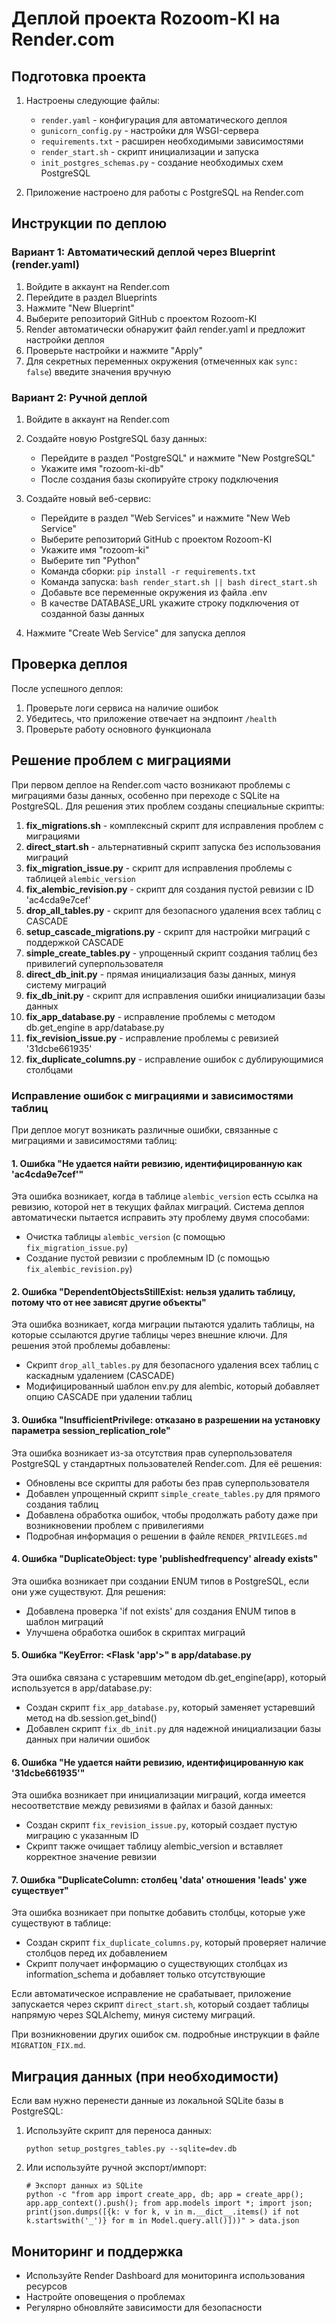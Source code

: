 # Деплой проекта Rozoom-KI на Render.com

## Подготовка проекта

1. Настроены следующие файлы:
   - `render.yaml` - конфигурация для автоматического деплоя
   - `gunicorn_config.py` - настройки для WSGI-сервера
   - `requirements.txt` - расширен необходимыми зависимостями
   - `render_start.sh` - скрипт инициализации и запуска
   - `init_postgres_schemas.py` - создание необходимых схем PostgreSQL

2. Приложение настроено для работы с PostgreSQL на Render.com

## Инструкции по деплою

### Вариант 1: Автоматический деплой через Blueprint (render.yaml)

1. Войдите в аккаунт на Render.com
2. Перейдите в раздел Blueprints
3. Нажмите "New Blueprint"
4. Выберите репозиторий GitHub с проектом Rozoom-KI
5. Render автоматически обнаружит файл render.yaml и предложит настройки деплоя
6. Проверьте настройки и нажмите "Apply"
7. Для секретных переменных окружения (отмеченных как `sync: false`) введите значения вручную

### Вариант 2: Ручной деплой

1. Войдите в аккаунт на Render.com
2. Создайте новую PostgreSQL базу данных:
   - Перейдите в раздел "PostgreSQL" и нажмите "New PostgreSQL"
   - Укажите имя "rozoom-ki-db"
   - После создания базы скопируйте строку подключения

3. Создайте новый веб-сервис:
   - Перейдите в раздел "Web Services" и нажмите "New Web Service"
   - Выберите репозиторий GitHub с проектом Rozoom-KI
   - Укажите имя "rozoom-ki"
   - Выберите тип "Python"
   - Команда сборки: `pip install -r requirements.txt`
   - Команда запуска: `bash render_start.sh || bash direct_start.sh`
   - Добавьте все переменные окружения из файла .env
   - В качестве DATABASE_URL укажите строку подключения от созданной базы данных

4. Нажмите "Create Web Service" для запуска деплоя

## Проверка деплоя

После успешного деплоя:
1. Проверьте логи сервиса на наличие ошибок
2. Убедитесь, что приложение отвечает на эндпоинт `/health`
3. Проверьте работу основного функционала

## Решение проблем с миграциями

При первом деплое на Render.com часто возникают проблемы с миграциями базы данных, особенно при переходе с SQLite на PostgreSQL. Для решения этих проблем созданы специальные скрипты:

1. **fix_migrations.sh** - комплексный скрипт для исправления проблем с миграциями
2. **direct_start.sh** - альтернативный скрипт запуска без использования миграций
3. **fix_migration_issue.py** - скрипт для исправления проблемы с таблицей `alembic_version`
4. **fix_alembic_revision.py** - скрипт для создания пустой ревизии с ID 'ac4cda9e7cef'
5. **drop_all_tables.py** - скрипт для безопасного удаления всех таблиц с CASCADE
6. **setup_cascade_migrations.py** - скрипт для настройки миграций с поддержкой CASCADE
7. **simple_create_tables.py** - упрощенный скрипт создания таблиц без привилегий суперпользователя
8. **direct_db_init.py** - прямая инициализация базы данных, минуя систему миграций
9. **fix_db_init.py** - скрипт для исправления ошибки инициализации базы данных
10. **fix_app_database.py** - исправление проблемы с методом db.get_engine в app/database.py
11. **fix_revision_issue.py** - исправление проблемы с ревизией '31dcbe661935'
12. **fix_duplicate_columns.py** - исправление ошибок с дублирующимися столбцами

### Исправление ошибок с миграциями и зависимостями таблиц

При деплое могут возникать различные ошибки, связанные с миграциями и зависимостями таблиц:

#### 1. Ошибка "Не удается найти ревизию, идентифицированную как 'ac4cda9e7cef'"

Эта ошибка возникает, когда в таблице `alembic_version` есть ссылка на ревизию, которой нет в текущих файлах миграций. Система деплоя автоматически пытается исправить эту проблему двумя способами:

- Очистка таблицы `alembic_version` (с помощью `fix_migration_issue.py`)
- Создание пустой ревизии с проблемным ID (с помощью `fix_alembic_revision.py`)

#### 2. Ошибка "DependentObjectsStillExist: нельзя удалить таблицу, потому что от нее зависят другие объекты"

Эта ошибка возникает, когда миграции пытаются удалить таблицы, на которые ссылаются другие таблицы через внешние ключи. Для решения этой проблемы добавлены:

- Скрипт `drop_all_tables.py` для безопасного удаления всех таблиц с каскадным удалением (CASCADE)
- Модифицированный шаблон env.py для alembic, который добавляет опцию CASCADE при удалении таблиц

#### 3. Ошибка "InsufficientPrivilege: отказано в разрешении на установку параметра session_replication_role"

Эта ошибка возникает из-за отсутствия прав суперпользователя PostgreSQL у стандартных пользователей Render.com. Для её решения:

- Обновлены все скрипты для работы без прав суперпользователя
- Добавлен упрощенный скрипт `simple_create_tables.py` для прямого создания таблиц
- Добавлена обработка ошибок, чтобы продолжать работу даже при возникновении проблем с привилегиями
- Подробная информация о решении в файле `RENDER_PRIVILEGES.md`

#### 4. Ошибка "DuplicateObject: type 'publishedfrequency' already exists"

Эта ошибка возникает при создании ENUM типов в PostgreSQL, если они уже существуют. Для решения:

- Добавлена проверка 'if not exists' для создания ENUM типов в шаблон миграций
- Улучшена обработка ошибок в скриптах миграций

#### 5. Ошибка "KeyError: <Flask 'app'>" в app/database.py

Эта ошибка связана с устаревшим методом db.get_engine(app), который используется в app/database.py:

- Создан скрипт `fix_app_database.py`, который заменяет устаревший метод на db.session.get_bind()
- Добавлен скрипт `fix_db_init.py` для надежной инициализации базы данных при наличии ошибок

#### 6. Ошибка "Не удается найти ревизию, идентифицированную как '31dcbe661935'"

Эта ошибка возникает при инициализации миграций, когда имеется несоответствие между ревизиями в файлах и базой данных:

- Создан скрипт `fix_revision_issue.py`, который создает пустую миграцию с указанным ID
- Скрипт также очищает таблицу alembic_version и вставляет корректное значение ревизии

#### 7. Ошибка "DuplicateColumn: столбец 'data' отношения 'leads' уже существует"

Эта ошибка возникает при попытке добавить столбцы, которые уже существуют в таблице:

- Создан скрипт `fix_duplicate_columns.py`, который проверяет наличие столбцов перед их добавлением
- Скрипт получает информацию о существующих столбцах из information_schema и добавляет только отсутствующие

Если автоматическое исправление не срабатывает, приложение запускается через скрипт `direct_start.sh`, который создает таблицы напрямую через SQLAlchemy, минуя систему миграций.

При возникновении других ошибок см. подробные инструкции в файле `MIGRATION_FIX.md`.

## Миграция данных (при необходимости)

Если вам нужно перенести данные из локальной SQLite базы в PostgreSQL:

1. Используйте скрипт для переноса данных:
   ```
   python setup_postgres_tables.py --sqlite=dev.db
   ```

2. Или используйте ручной экспорт/импорт:
   ```
   # Экспорт данных из SQLite
   python -c "from app import create_app, db; app = create_app(); app.app_context().push(); from app.models import *; import json; print(json.dumps([{k: v for k, v in m.__dict__.items() if not k.startswith('_')} for m in Model.query.all()]))" > data.json
   ```

## Мониторинг и поддержка

- Используйте Render Dashboard для мониторинга использования ресурсов
- Настройте оповещения о проблемах
- Регулярно обновляйте зависимости для безопасности
